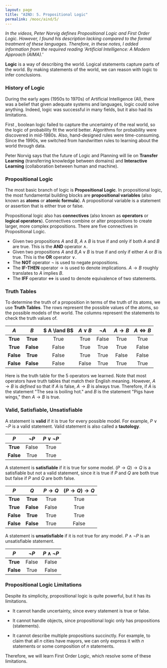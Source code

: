 ```yaml
---
layout: page
title: "AIND: 5. Propositional Logic"
permalink: /mooc/aind/5/
---
```


*In the videos, Peter Norvig defines Propositional Logic and First Order Logic. However, I found his description lacking compared to the formal treatment of these languages. Therefore, in these notes, I added information from the required reading 'Artificial Intelligence: A Modern Approach (AIMA).'*

**Logic** is a way of describing the world. Logical statements capture parts of the world. By making statements of the world, we can reason with logic to infer conclusions.

### History of Logic

During the early ages (1950s to 1970s) of Artificial Intelligence (AI), there was a belief that given adequate systems and languages, logic could solve anything. Indeed, logic was successful in many fields, but it also had its limitations. 

First , boolean logic failed to capture the uncertainty of the real world, so the logic of probability fit the world better. Algorithms for probability were discovered in mid-1980s. Also, hand-designed rules were time-consuming. Since the 1990s, we switched from handwritten rules to learning about the world through data.

Peter Norvig says that the future of Logic and Planning will lie on **Transfer Learning** (transferring knowledge between domains) and **Interactive Learning** (collaboration between human and machine).

### Propositional Logic

The most basic branch of logic is **Propositional Logic**. In propositional logic, the most fundamental building blocks are **propositional variables** (also known as **atoms** or **atomic formula**). A propositional variable is a statement or assertion that is either true or false.

Propositional logic also has **connectives** (also known as **operators** or **logical operators**). Connectives combine or alter propositions to create larger, more complex propositions. There are five connectives in Propositional Logic.

* Given two propositions $A$ and $B$, $A \land B$ is true if and only if both $A$ and $B$ are true. This is the **AND** operator $\land$.
* Given two propositions $A$ and $B$,$A \lor B$ is true if and only if either $A$ or $B$ is true. This is the **OR** operator $\lor$.
* The **NOT** operator $\lnot$ is used to negate propositions.
* The **IF-THEN** operator $\to$ is used to denote implications. $A \to B$ roughly translates to $A$ implies $B$.
* The **IFF** operator $\iff$ is used to denote equivalence of two statements.

### Truth Tables

To determine the truth of a proposition in terms of the truth of its atoms, we use **Truth Tables**. The rows represent the possible values of the atoms, so the possible models of the world. The columns represent the statements to check the truth values of.

|    $A$    |    $B$    | $ A \land B$ | $A \lor B$ | $\lnot A$ | $A \to B$ | $A \iff B$ |
| :-------: | :-------: | :----------: | :--------: | :-------: | :-------: | :--------: |
| **True**  | **True**  |     True     |    True    |   False   |   True    |    True    |
| **True**  | **False** |    False     |    True    |   True    |   True    |   False    |
| **False** | **True**  |    False     |    True    |   True    |   False   |   False    |
| **False** | **False** |    False     |   False    |   True    |   True    |    True    |

Here is the truth table for the 5 operators we learned. Note that most operators have truth tables that match their English meaning. However, $A \to B$ is *defined* so that if $A$ is false, $A \to B$ is always true. Therefore, if $A$ is the statement "The sea is boiling hot." and $B$ is the statement "Pigs have wings," then $A \to B$ is true.

### Valid, Satisfiable, Unsatisfiable

A statement is **valid** if it is true for every possible model. For example, $P \lor \lnot P$ is a valid statement. Valid statement is also called a **tautology**.

|    $P$    | $\lnot P$ | $P \lor \lnot P$ |
| :-------: | :-------: | :--------------: |
| **True**  |   False   |       True       |
| **False** |   True    |       True       |

A statement is **satisfiable** if it is true for some model. $(P \to Q) \to Q$ is a satisfiable but not a valid statement, since it is true if $P$ and $Q$ are both true but false if $P$ and $Q$ are both false.

|    $P$    |    $Q$    | $P \to Q$ | $(P \to Q) \to Q$ |
| :-------: | :-------: | :-------: | :---------------: |
| **True**  | **True**  |   True    |       True        |
| **True**  | **False** |   False   |       True        |
| **False** | **True**  |   True    |       True        |
| **False** | **False** |   True    |       False       |

A statement is **unsatisfiable** if it is not true for any model.  $P \land \lnot P$ is an unsatisfiable statement.

|    $P$    | $\lnot P$ | $P \land \lnot P$ |
| :-------: | :-------: | :---------------: |
| **True**  |   False   |       False       |
| **False** |   True    |       False       |

### Propositional Logic Limitations

Despite its simplicity, propositional logic is quite powerful, but it has its limitations. 

* It cannot handle uncertainty, since every statement is true or false.


* It cannot handle objects, since propositional logic only has propositions (statements).
* It cannot describe multiple propositions succinctly. For example, to claim that all $n$ cities have mayors, we can only express it with $n$ statements or some composition of $n$ statements.

Therefore, we will learn First Order Logic, which resolve some of these limitations.


